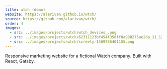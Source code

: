 ```yaml
---
title: wtch (demo)
website: https://alarivan.github.io/wtch/
source: https://github.com/alarivan/wtch/
order: 4
images:
  - src: ../images/projects/wtch/wtch_devices_.png
  - src: ../images/projects/wtch/62311123bf454f358ff8a988275ae2da_11_1280.jpg
  - src: ../images/projects/wtch/screely-1569786401155.png
---
```


Responsive marketing website for a fictional Watch company. Built with React, Gatsby.
